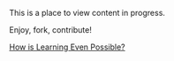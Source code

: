 This is a place to view content in progress.

Enjoy, fork, contribute!


[How is Learning Even Possible?](https://nbviewer.jupyter.org/github/jsub10/In-Progress/blob/master/How-is-Learning-Possible%3F.ipynb)
